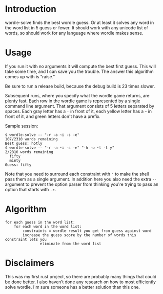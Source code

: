 # Introduction

wordle-solve finds the best wordle guess. Or at least it solves any word in the
word list in 5 guess or fewer. It should work with any unicode list of words,
so should work for any language where wordle makes sense.

# Usage

If you run it with no arguments it will compute the best first guess. This
will take some time, and I can save you the trouble. The answer this algorithm
comes up with is "raise."

Be sure to run a release build, because the debug build is 23 times slower.

Subsequent runs, where you specify what the wordle game returns, are plenty
fast. Each row in the wordle game is represented by a single command line
argument. That argument consists of 5 letters separated by spaces. Each gray
letter has a `-` in front of it, each yellow letter has a `~` in front of it,
and green letters don't have a prefix.

Sample session:
```
$ wordle-solve -- "-r -a ~i -s -e"
107/2310 words remaining
Best guess: hotly
$ wordle-solve -- "-r -a ~i -s -e" "-h -o ~t -l y"
2/2310 words remaining
  fifty
  minty
Guess: fifty
```
Note that you need to surround each constraint with `"` to make the shell pass
them as a single argument. In addition here you also need the extra `--`
argument to prevent the option parser from thinking you're trying to pass an
option that starts with `-r`.

# Algorithm

```
for each guess in the word list:
    for each word in the word list:
        constraints = wordle result you get from guess against word
        increase the guess score by the number of words this constraint lets you
                eliminate from the word list
```

# Disclaimers

This was my first rust project, so there are probably many things that could be
done better. I also haven't done any research on how to most efficiently solve
wordle. I'm sure someone has a better solution than this one.
